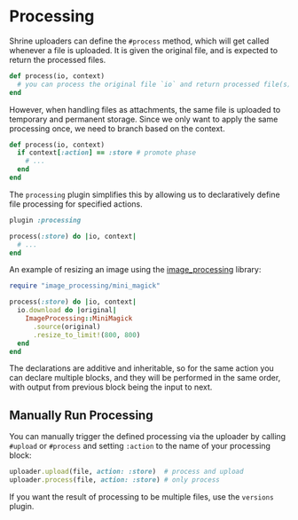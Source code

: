 # Processing

Shrine uploaders can define the `#process` method, which will get called
whenever a file is uploaded. It is given the original file, and is expected to
return the processed files.

```rb
def process(io, context)
  # you can process the original file `io` and return processed file(s)
end
```

However, when handling files as attachments, the same file is uploaded to
temporary and permanent storage. Since we only want to apply the same
processing once, we need to branch based on the context.

```rb
def process(io, context)
  if context[:action] == :store # promote phase
    # ...
  end
end
```

The `processing` plugin simplifies this by allowing us to declaratively define
file processing for specified actions.

```rb
plugin :processing

process(:store) do |io, context|
  # ...
end
```

An example of resizing an image using the [image_processing] library:

```rb
require "image_processing/mini_magick"

process(:store) do |io, context|
  io.download do |original|
    ImageProcessing::MiniMagick
      .source(original)
      .resize_to_limit!(800, 800)
  end
end
```

The declarations are additive and inheritable, so for the same action you can
declare multiple blocks, and they will be performed in the same order, with
output from previous block being the input to next.

## Manually Run Processing

You can manually trigger the defined processing via the uploader by calling
`#upload` or `#process` and setting `:action` to the name of your processing
block:

```rb
uploader.upload(file, action: :store)  # process and upload
uploader.process(file, action: :store) # only process
```

If you want the result of processing to be multiple files, use the `versions`
plugin.

[image_processing]: https://github.com/janko/image_processing
